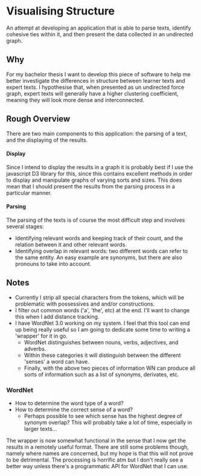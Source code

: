 # Visualising Structure

An attempt at developing an application that is able to parse texts, identify cohesive ties within it, and then present the data collected in an undirected graph.

## Why

For my bachelor thesis I want to develop this piece of software to help me better investigate the differences in structure between learner texts and expert texts. I hypothesise that, when presented as un undirected force graph, expert texts will generally have a higher clustering coefficient, meaning they will look more dense and interconnected.

## Rough Overview

There are two main components to this application: the parsing of a text, and the displaying of the results.

#### Display
Since I intend to display the results in a graph it is probably best if I use the javascript D3 library for this, since this contains excellent methods in order to display and manipulate graphs of varying sorts and sizes. This does mean that I should present the results from the parsing process in a particular manner.

#### Parsing
The parsing of the texts is of course the most difficult step and involves several stages:  
* Identifying relevant words and keeping track of their count, and the relation between it and other relevant words.  
* Identifying overlap in relevant words: two different words can refer to the same entity. An easy example are synonyms, but there are also pronouns to take into account.

## Notes

* Currently I strip all special characters from the tokens, which will be problematic with possessives and and/or constructions.  
* I filter out common words ('a', 'the', etc) at the end. I'll want to change this when I add distance tracking.  
* I have WordNet 3.0 working on my system. I feel that this tool can end up being really useful so I am going to dedicate some time to writing a 'wrapper' for it in go.  
  * WordNet distinguishes between nouns, verbs, adjectives, and adverbs.  
  * Within these categories it will distinguish between the different 'senses' a word can have.  
  * Finally, with the above two pieces of information WN can produce all sorts of information such as a list of synonyms, derivates, etc.

### WordNet

* How to determine the word type of a word?
* How to determine the correct sense of a word?  
  * Perhaps possible to see which sense has the highest degree of synonym overlap? This will probably take a lot of time, especially in larger texts...

The wrapper is now somewhat functional in the sense that I now get the results in a remotely useful format. There are still some problems though, namely where names are concerned, but my hope is that this will not prove to be detrimental. The processing is horrific atm but I don't really see a better way unless there's a programmatic API for WordNet that I can use.
